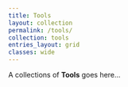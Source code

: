 ```yaml
---
title: Tools
layout: collection
permalink: /tools/
collection: tools
entries_layout: grid
classes: wide
---
```


A collections of **Tools** goes here...
